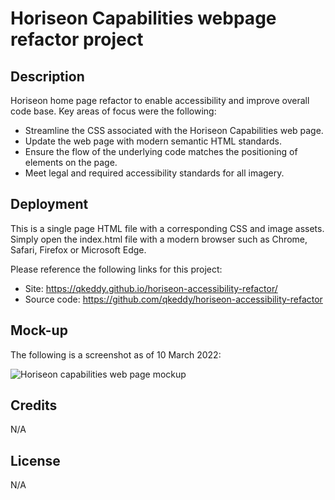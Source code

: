 # Horiseon Capabilities webpage refactor project

## Description
Horiseon home page refactor to enable accessibility and improve overall code base. Key areas of focus were the following:
- Streamline the CSS associated with the Horiseon Capabilities web page.
- Update the web page with modern semantic HTML standards.
- Ensure the flow of the underlying code matches the positioning of elements on the page. 
- Meet legal and required accessibility standards for all imagery.

## Deployment

This is a single page HTML file with a corresponding CSS and image assets. Simply open the index.html file with a modern browser such as Chrome, Safari, Firefox or Microsoft Edge. 

Please reference the following links for this project:
- Site: https://qkeddy.github.io/horiseon-accessibility-refactor/
- Source code: https://github.com/qkeddy/horiseon-accessibility-refactor

## Mock-up 

The following is a screenshot as of 10 March 2022:

![Horiseon capabilities web page mockup](assets/images/horiseon-capabilities-mock-up.png)

## Credits

N/A

## License

N/A
